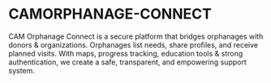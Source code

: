 # CAMORPHANAGE-CONNECT
CAM Orphanage Connect is a secure platform that bridges orphanages with donors &amp; organizations. Orphanages list needs, share profiles, and receive planned visits. With maps, progress tracking, education tools &amp; strong authentication, we create a safe, transparent, and empowering support system.
